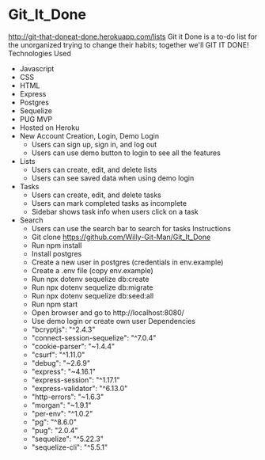 # Git_It_Done
http://git-that-doneat-done.herokuapp.com/lists
Git it Done is a to-do list for the unorganized trying to change their habits; together we'll GIT IT DONE!
Technologies Used
* Javascript
* CSS
* HTML
* Express
* Postgres
* Sequelize
* PUG
MVP
* Hosted on Heroku
* New Account Creation, Login, Demo Login
  * Users can sign up, sign in, and log out
  * Users can use demo button to login to see all the features
* Lists
  * Users can create, edit, and delete lists
  * Users can see saved data when using demo login
* Tasks
  * Users can create, edit, and delete tasks
  * Users can mark completed tasks as incomplete
  * Sidebar shows task info when users click on a task
* Search
  * Users can use the search bar to search for tasks
Instructions
  * Git clone https://github.com/Willy-Git-Man/Git_It_Done
  * Run npm install
  * Install postgres
  * Create a new user in postgres (credentials in env.example)
  * Create a .env file (copy env.example)
  * Run npx dotenv sequelize db:create
  * Run npx dotenv sequelize db:migrate
  * Run npx dotenv sequelize db:seed:all
  * Run npm start
  * Open browser and go to http://localhost:8080/
  * Use demo login or create own user
Dependencies
  * "bcryptjs": "^2.4.3"
  * "connect-session-sequelize": "^7.0.4"
  * "cookie-parser": "~1.4.4"
  * "csurf": "^1.11.0"
  * "debug": "~2.6.9"
  * "express": "~4.16.1"
  * "express-session": "^1.17.1"
  * "express-validator": "^6.13.0"
  * "http-errors": "~1.6.3"
  * "morgan": "~1.9.1"
  * "per-env": "^1.0.2"
  * "pg": "^8.6.0"
  * "pug": "2.0.4"
  * "sequelize": "^5.22.3"
  * "sequelize-cli": "^5.5.1"
